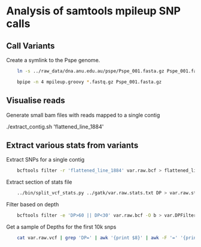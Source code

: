 Analysis of samtools mpileup SNP calls
======================================

## Call Variants

Create a symlink to the Pspe genome.

```bash
	ln -s ../raw_data/dna.anu.edu.au/pspe/Pspe_001.fasta.gz Pspe_001.fasta.gz 
```

```bash
	bpipe -n 4 mpileup.groovy *.fastq.gz Pspe_001.fasta.gz
```


## Visualise reads

Generate small bam files with reads mapped to a single contig

./extract_contig.sh 'flattened_line_1884'


## Extract various stats from variants


Extract SNPs for a single contig

```bash
	bcftools filter -r 'flattened_line_1884' var.raw.bcf > flattened_line_1884.vcf
```

Extract section of stats file

```bash
	../bin/split_vcf_stats.py ../gatk/var.raw.stats.txt DP > var.raw.stats.dp.txt
```

Filter based on depth

```bash
	bcftools filter -e 'DP>60 || DP<30' var.raw.bcf -O b > var.DPFiltered.bcf
```

Get a sample of Depths for the first 10k snps

```bash
	cat var.raw.vcf | grep 'DP=' | awk '{print $8}' | awk -F '=' '{print $2}' | awk -F ';' '{print $1}' | head -n 100000 > ../raw_data/var.raw.dp_first10k.txt
```

